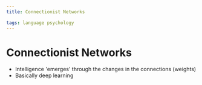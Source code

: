 ```yaml
---
title: Connectionist Networks

tags: language psychology 
---
```


# Connectionist Networks
- Intelligence 'emerges' through the changes in the connections (weights)
- Basically deep learning















